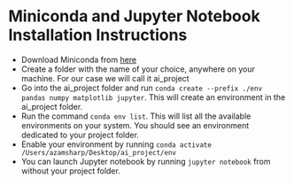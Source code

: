 
# Miniconda and Jupyter Notebook Installation Instructions 

- Download Miniconda from [here](https://docs.anaconda.com/free/miniconda/index.html)
- Create a folder with the name of your choice, anywhere on your machine. For our case we will call it ai_project 
- Go into the ai_project folder and run ``` conda create --prefix ./env pandas numpy matplotlib jupyter ```. This will create an environment in the ai_project folder. 
- Run the command ``` conda env list ```. This will list all the available environments on your system. You should see an environment dedicated to your project folder. 
- Enable your environment by running ``` conda activate /Users/azamsharp/Desktop/ai_project/env ```
- You can launch Jupyter notebook by running ``` jupyter notebook ``` from without your project folder. 



